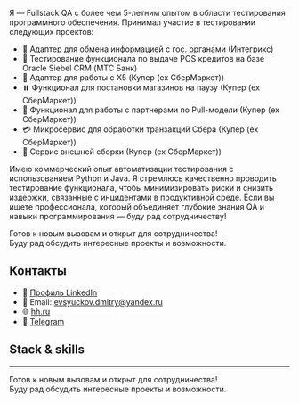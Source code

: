 
Я — Fullstack QA с более чем 5-летним опытом в области тестирования программного обеспечения.
Принимал участие в тестировании следующих проектов:
- 🔄 Адаптер для обмена информацией с гос. органами (Интегрикс)
- 🏦 Тестирование функционала по выдаче POS кредитов на базе Oracle Siebel CRM (МТС Банк)
- 🔄 Адаптер для работы с X5 (Купер (ex СберМаркет))
- ⏸️ Функционал для постановки магазинов на паузу (Купер (ex СберМаркет))
- 🤝 Функционал для работы с партнерами по Pull-модели (Купер (ex СберМаркет))
- 💳 Микросервис для обработки транзакций Сбера (Купер (ex СберМаркет))
- 🚀 Сервис внешней сборки (Купер (ex СберМаркет))

Имею коммерческий опыт автоматизации тестирования с использованием Python и Java.
Я стремлюсь качественно проводить тестирование функционала, чтобы минимизировать риски и снизить издержки, связанные с инцидентами в продуктивной среде.
Если вы ищете профессионала, который объединяет глубокие знания QA и навыки программирования — буду рад сотрудничеству!

Готов к новым вызовам и открыт для сотрудничества!  
Буду рад обсудить интересные проекты и возможности.

## Контакты
- 🔗 [Профиль LinkedIn](https://www.linkedin.com/in/дмитрий-евсюков-qa)
- 📧 Email: evsyuckov.dmitry@yandex.ru
- 🌐 [hh.ru](https://volgograd.hh.ru/resume/7f783bfdff0f1f18850039ed1f384e4f6b7866)
- 💬 [Telegram](https://t.me/evsdm1994) 

## Stack & skills




---

Готов к новым вызовам и открыт для сотрудничества!  
Буду рад обсудить интересные проекты и возможности.
